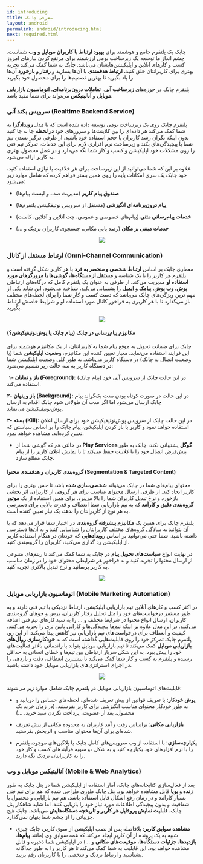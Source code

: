 ```yaml
---
id: introducing
title: معرفی چابک
layout: android
permalink: android/introducing.html
next: required.html
---
```


چابک یک پلتفرم جامع و هوشمند برای **بهبود ارتباط با کاربران موبایل و وب** شماست. چشم انداز ما توسعه یک زیرساخت بومی ارزشمند برای مرتفع کردن نیاز‌های امروز کسب و کار‌های آنلاین و اپلیکیشن‌هایشان می‌باشد. چابک به شما کمک می‌کند تجربه بهتری برای کاربرانتان خلق کنید، **ارتباط هدفمندی** با آن‌ها بسازید و **رفتار و بازخورد** آن‌ها را یاد بگیرید تا بهترین تصمیم‌ها را برای محصول خود بگیرید.

پلتفرم چابک در حوزه‌های **زیرساخت آنی**، **تعاملات درون‌برنامه‌ای**، **اتوماسیون بازاریابی موبایل** و **آنالیتیکس** می‌تواند برای شما مفید باشد.

### سرویس بکند آنی (Realtime Backend Service)
پلتفرم چابک روی یک زیرساخت بومی توسعه داده شده است که با مدل **رویداد‌گرا** به شما کمک می‌کند هر داده‌ای را بین کلاینت‌ها و سرور‌های خود **در لحظه** جا‌ به‌‌ جا کنید بدون اینکه نگران رشد کاربران یا حجم استفاده خود باشید. از طرفی درگیر نشدن تیم شما با پیچیدگی‌های بکند و زیرساخت نرم افزاری لازم برای این خدمات، تمرکز تیم فنی را روی مشکلات خود اپلیکیشن و کسب و کار شما نگه می‌دارد و در عمل محصول بهتری به کاربر ارائه می‌شود.

علاوه بر این که شما می‌توانید از این زیرساخت برای هر خلاقیت یا نیازی استفاده کنید، خود چابک یک سری امکانات پایه را روی همین بستر فراهم کرده که شامل موارد زیر می‌شود:

- **صندوق پیام کاربر** (مدیریت صف و لیست پیام‌ها)

- **پیام‌ درون‌برنامه‌ای انگیزشی** (مستقل از سرویس نوتیفکیشن پلتفرم‌ها)

- **خدمات پیام‌رسانی متنی** (پیام‌های خصوصی و عمومی، چت آنلاین و آفلاین، کامنت)

- **خدمات مبتنی بر مکان** (رصد یابی مکانی، جستجوی کاربران نزدیک و …)


<div style="text-align: center;"><img src="https://svgshare.com/i/7xC.svg" /></div> 

### ارتباط مستقل از کانال (Omni-Channel Communication)

معماری چابک بر اساس **ارتباط شخصی و منحصر به فرد** با هر کاربر شکل گرفته است و پلتفرم هر کاربر را با یک شناسه و **مستقل از دستگاه‌ها، گوشی‌ها یا مرورگر‌های مورد استفاده او** مدیریت می‌کند. از طرفی به عنوان یک پلتفرم کامل که درگاه‌‌های ارتباطی **پوش، وب پوش، پیامک و ایمیل** را پشتیبانی می‌کند، شناخته می‌شود. این شاید یکی از مهم ترین ویژگی‌های چابک می‌باشد که دست کسب و کار شما را برای لحظه‌های مختلف باز می‌گذارد تا با هر کاربری به فراخور کانال مورد استفاده او و شرایط خاصش ارتباط بگیرید.

<div style="text-align: center;"><img src="http://uupload.ir/files/qxf_disactive1.1281e083.png
" /></div>

#### مکانیزم پیام‌رسانی در چابک (پیام چابک یا پوش‌نوتیفیکیشن؟)

چابک برای ضمانت تحویل به موقع پیام شما به کاربرانتان، از یک مکانیزم هوشمند برای این فرایند استفاده می‌نماید. معیار تعیین کننده این مکانیزم، **وضعیت اپلیکیشن** شما (یا وضعیت اتصال به چابک) در دستگاه کاربر می‌باشد. به طور کلی وضعیت اپلیکیشن شما در دستگاه کاربر به سه حالت زیر تقسیم می‌شود:

‍
**۱- باز و نمایان (Foreground):** در این حالت چابک از سرویس آنی خود (پیام چابک) استفاده می‌کند.

**۲- باز و پنهان (Background):** در این حالت در صورت کوتاه بودن مدت بک‌گراند پیام چابک ارسال می‌شود اما اگر مدت آن طولانی شود چابک اقدام به ارسال پوش‌نوتیفیکیشن می‌نماید.

**۳- بسته (Kill):** در این حالت چابک از سرویس پوش‌نوتیفیکیشن خود برای ارسال اعلان استفاده خواهد نمود و کاربر با باز کردن اپلیکیشن، پیام چابک را بر اساس سیاستی که تعیین کرده‌اید، مشاهده خواهد نمود.

- در حالتی هم که گوشی شما از **Play Services گوگل** پشتیبانی نکند، چابک به طور پیش‌فرض اتصال خود را با کلاینت حفظ می‌کند تا با نمایش اعلان کاربر را از پیام چابک مطلع سازد.

#### گروه‌بندی کاربران و هدفمندی محتوا (Segmentation & Targeted Content)

محتوای پیام‌های شما در چابک می‌تواند **شخصی‌سازی شده** باشد تا حس بهتری را برای کاربر ایجاد کند. از طرفی ارسال محتوای مناسب برای هر گروهی از کاربران، اثر بخشی بازخورد و نرخ تبدیل کاربران شما را بالا می‌برد. برای همین استفاده از یک **موتور گروه‌بندی دقیق و کارآمد** که به تیم بازاریابی شما انعطاف و قدرت بالایی برای دسترسی به هر نوع از کاربرانتان را بدهد، یک نیاز تعیین کننده است.

پلتفرم چابک برای همین یک **مکانیزم پیشرفته گروه‌بندی** در اختیار شما قرار می‌دهد که با آن بتوانید به سادگی گروه‌های مختلف کاربرانتان را شناسایی کنید و به آن‌ها دسترسی داشته باشید. شما حتی می‌توانید بر اساس **رویداد‌هایی** که خودتان در هنگام استفاده کاربر از اپلیکیشن رد گذاری می‌کنید، کاربران را گروه‌بندی کنید.

در نهایت انواع **سیاست‌های تحویل پیام** در چابک به شما کمک می‌کند تا ریتم‌های متنوعی از ارسال محتوا را تجربه کنید و به فراخور هر شرایطی محتوای خود را در زمان مناسب به کاربر برسانید و نرخ تبدیل بالاتری تجربه کنید.

<div style="text-align: center;"><img src="http://uupload.ir/files/uas_disactive2.png
" /></div>


### اتوماسیون بازاریابی موبایل (Mobile Marketing Automation) 

در اکثر کسب و کار‌های آنلاین تیم‌ بازاریابی اپلیکیشن، ارتباط نزدیکی با تیم فنی دارند و به طور مستمر درخواست‌های خود را مثل تحلیل رفتار کاربران، پرس و جو‌های گروه‌بندی کاربران، ارسال انواع محتوا در شرایط مختلف و … را به سبد کارهای تیم فنی اضافه می‌کنند. در این مدل علاوه بر اینکه تیم‌ها پیچیدگی‌ها و کارایی پایین تری را تجربه می‌کنند، کیفیت و انعطاف برای درخواست‌های تیم بازاریابی نیز کاهش پیدا می‌کند. از این رو، پلتفرم چابک تمرکز خود را روی قابلیت‌هایی گذاشته است که به **خودکار‌سازی روال‌های بازاریابی موبایل** کمک می‌کند تا تیم بازاریابی موبایل بتواند با راندمانی بالاتر فعالیت‌های خود را پیش ببرد. به این شکل سربار ارتباطی بین تیم‌ها و خطای انسانی به حداقل رسیده و پلتفرم به کسب و کار شما کمک می‌‌کند تا بیشترین انعطاف، دقت و بازدهی را در اجرای استراتژی‌های بازاریابی موبایل خود داشته باشید.



<div style="text-align: center;"><img src="http://uupload.ir/files/jvzs_disactive3.png" /></div>

قابلیت‌های اتوماسیون بازاریابی موبایل در پلتفرم چابک شامل موارد زیر می‌شوند:

- **پوش خودکار**: با تعریف قوانین از پیش تعریف شده‌ای، لحظه‌های حساس را دریابید و به طور خودکار محتوای مناسب انگیزشی برای کاربر بفرستید. (در زمان خرید یک محصول، بعد از عضویت، پرداخت نکردن سبد خرید، …)

- **بازاریابی مکانی**:‌ براساس رفت و آمد کاربران به محدوده مکانی از پیش تعریف شده‌ای برای آن‌ها محتوای مناسب و اثر‌بخش بفرستید.

- **یکپارچه‌سازی**: با استفاده از وب سرویس‌های‌ کامل چابک یا پلاگین‌های موجود، پلتفرم را با نرم افزار‌های خود یکپارچه کنید و به شکل دو سویه فرآیند‌های کسب و کار خود را به کاربرانتان نزدیک نگه دارید.

### آنالیتیکس موبایل و وب (Mobile & Web Analytics)

بعد از فعال‌سازی کتابخانه‌های چابک، آمار استفاده از اپلیکیشن شما در پنل چابک به طور **زنده و پویا** قابل مشاهده خواهد بود. پنل چابک طوری طراحی شده که هم برای تیم فنی بسیار کارآمد و در زمان رفع اشکال قابل استفاده باشد، هم تیم بازایابی و محصول با شفافیت و بدون پیچیدگی اطلاعات مورد نیاز خود را بازیابی کنند. اما شاید شاهکار پنل چابک، **قابلیت نمایش پروفایل هر کاربر و تاریخچه دستگاه‌هایش** می‌باشد. چابک هیچ جزییاتی را از چشم شما پنهان نمی‌گذارد.

- **مشاهده سوابق کاربر**: بلافاصله پس از نصب اپلیکیشن از سوی کاربر، چابک چیزی شبیه به یک پرونده‌ از آن کاربر ایجاد می‌کند که همه سوابق وی (مانند **پیام‌ها**، **بازدیدها**، **جزئیات دستگاه‌ها**، **موقیعت‌های مکانی** و ...) در اپلیکیشن شما ذخیره و قابل مشاهده خواهد بود. این قابلیت به شما کمک می‌کند تا هر کاربر را به طور جداگانه بشناسید و ارتباط نزدیک و شخصی را با کاربرتان رقم بزنید.
